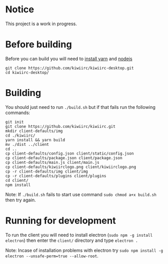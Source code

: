 # Notice
This project is a work in progress.

# Before building
Before you can build you will need to [install yarn](https://yarnpkg.com/lang/en/docs/install/) and [nodejs](https://nodejs.org/en/download/package-manager/)

    git clone https://github.com/kiwiirc/kiwiirc-desktop.git
    cd kiwiirc-desktop/

# Building
You should just need to run `./build.sh` but if that fails run the following commands:

    git init
    git clone https://github.com/kiwiirc/kiwiirc.git
    mkdir client-defaults/img
    cd ./kiwiirc/
    yarn install && yarn build
    mv ./dist ../client
    cd ..
    cp client-defaults/config.json client/static/config.json
    cp client-defaults/package.json client/package.json
    cp client-defaults/main.js client/main.js
    cp client-defaults/kiwiirclogo.png client/kiwiirclogo.png
    cp -r client-defaults/img client/img
    cp -r client-defaults/plugins client/plugins
    cd client/
    npm install

Note: If `./build.sh` fails to start use command `sudo chmod a+x build.sh` then try again.

# Running for development
To run the client you will need to install electron (`sudo npm -g install electron`) then enter the `client/` directory and type `electron .`

Note: Incase of installation problems with electron try `sudo npm install -g electron --unsafe-perm=true --allow-root`.
